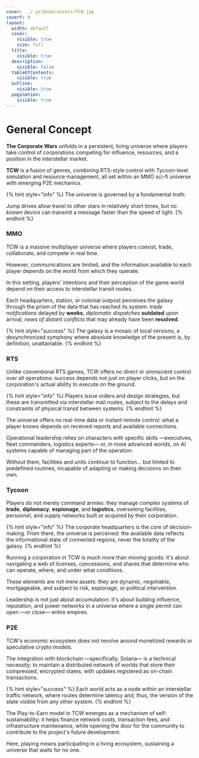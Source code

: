 ```yaml
---
cover: ../.gitbook/assets/TCW.jpg
coverY: 0
layout:
  width: default
  cover:
    visible: true
    size: full
  title:
    visible: true
  description:
    visible: false
  tableOfContents:
    visible: true
  outline:
    visible: true
  pagination:
    visible: true
---
```


# General Concept

**The Corporate Wars** unfolds in a persistent, living universe where players take control of corporations competing for influence, resources, and a position in the interstellar market.

**TCW** is a fusion of genres, combining RTS-style control with Tycoon-level simulation and resource management, all set within an MMO sci-fi universe with emerging P2E mechanics.

{% hint style="info" %}
The universe is governed by a fundamental truth:

Jump drives allow travel to other stars in relatively short times, but no _known_ device can transmit a message faster than the speed of light.
{% endhint %}

### MMO

TCW is a massive multiplayer universe where players coexist, trade, collaborate, and compete in real time.

However, communications are limited, and the information available to each player depends on the world from which they operate.

In this setting, players' intentions and their perception of the game world depend on their access to interstellar transit routes.

Each headquarters, station, or colonial outpost perceives the galaxy through the prism of the data that has reached its system: _trade notifications_ delayed by **weeks**, _diplomatic dispatches_ **outdated** upon arrival, _news of distant conflicts_ that may already have been **resolved**.

{% hint style="success" %}
The galaxy is a mosaic of local versions, a desynchronized symphony where absolute knowledge of the present is, by definition, unattainable.
{% endhint %}

### RTS

Unlike conventional RTS games, TCW offers no direct or omniscient control over all operations: success depends not just on player clicks, but on the corporation's actual ability to execute on the ground.

{% hint style="info" %}
Players issue orders and design strategies, but these are transmitted via interstellar mail routes, subject to the delays and constraints of physical transit between systems.
{% endhint %}

The universe offers no real-time data or instant remote control: what a player knows depends on received reports and available connections.

Operational leadership relies on characters with specific skills —executives, fleet commanders, logistics experts— or, in more advanced worlds, on AI systems capable of managing part of the operation.

Without them, facilities and units continue to function... but limited to predefined routines, incapable of adapting or making decisions on their own.

### Tycoon

Players do not merely command armies: they manage complex systems of **trade**, **diplomacy**, **espionage**, and **logistics**, overseeing facilities, personnel, and supply networks built or acquired by their corporation.

{% hint style="info" %}
The corporate headquarters is the core of decision-making. From there, the universe is perceived: the available data reflects the informational state of connected regions, never the totality of the galaxy.
{% endhint %}

Running a corporation in TCW is much more than moving goods: it's about navigating a web of licenses, concessions, and shares that determine who can operate, where, and under what conditions.

These elements are not mere assets: they are dynamic, negotiable, mortgageable, and subject to risk, espionage, or political intervention.

Leadership is not just about accumulation: it's about building influence, reputation, and power networks in a universe where a single permit can open —or close— entire empires.

### P2E

TCW's economic ecosystem does not revolve around monetized rewards or speculative crypto models.

The integration with blockchain —specifically, Solana— is a technical necessity: to maintain a distributed network of worlds that store their compressed, encrypted states, with updates registered as on-chain transactions.

{% hint style="success" %}
Each world acts as a node within an interstellar traffic network, where routes determine latency and, thus, the version of the state visible from any other system.
{% endhint %}

The Play-to-Earn model in TCW emerges as a mechanism of self-sustainability: it helps finance network costs, transaction fees, and infrastructure maintenance, while opening the door for the community to contribute to the project's future development.

Here, playing means participating in a living ecosystem, sustaining a universe that waits for no one.